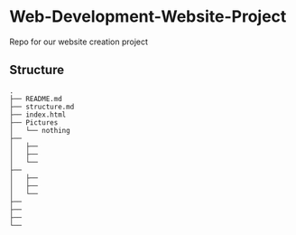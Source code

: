 # Web-Development-Website-Project

Repo for our website creation project

## Structure

```text
.
├── README.md
├── structure.md
├── index.html
├── Pictures
│   └── nothing
├── 
│   ├── 
│   ├── 
│   └── 
├── 
│   ├── 
│   ├── 
│   └──
├── 
├── 
├── 
└── 
```

